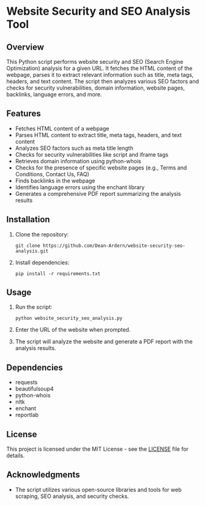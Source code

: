 # Website Security and SEO Analysis Tool

## Overview

This Python script performs website security and SEO (Search Engine Optimization) analysis for a given URL. It fetches the HTML content of the webpage, parses it to extract relevant information such as title, meta tags, headers, and text content. The script then analyzes various SEO factors and checks for security vulnerabilities, domain information, website pages, backlinks, language errors, and more.

## Features

- Fetches HTML content of a webpage
- Parses HTML content to extract title, meta tags, headers, and text content
- Analyzes SEO factors such as meta title length
- Checks for security vulnerabilities like script and iframe tags
- Retrieves domain information using python-whois
- Checks for the presence of specific website pages (e.g., Terms and Conditions, Contact Us, FAQ)
- Finds backlinks in the webpage
- Identifies language errors using the enchant library
- Generates a comprehensive PDF report summarizing the analysis results

## Installation

1. Clone the repository:

    ```
    git clone https://github.com/Dean-Ardern/website-security-seo-analysis.git
    ```

2. Install dependencies:

    ```
    pip install -r requirements.txt
    ```

## Usage

1. Run the script:

    ```
    python website_security_seo_analysis.py
    ```

2. Enter the URL of the website when prompted.

3. The script will analyze the website and generate a PDF report with the analysis results.

## Dependencies

- requests
- beautifulsoup4
- python-whois
- nltk
- enchant
- reportlab

## License

This project is licensed under the MIT License - see the [LICENSE](LICENSE) file for details.

## Acknowledgments

- The script utilizes various open-source libraries and tools for web scraping, SEO analysis, and security checks.
